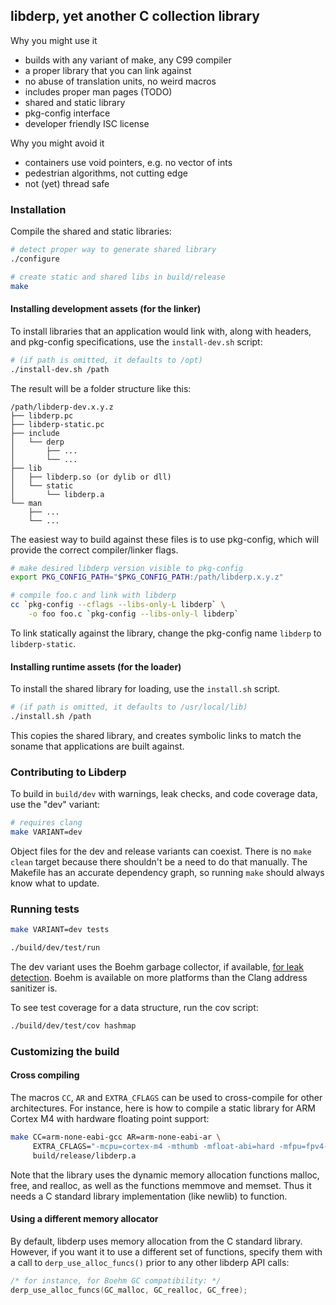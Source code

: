 ## libderp, yet another C collection library

Why you might use it

* builds with any variant of make, any C99 compiler
* a proper library that you can link against
* no abuse of translation units, no weird macros
* includes proper man pages (TODO)
* shared and static library
* pkg-config interface
* developer friendly ISC license

Why you might avoid it

* containers use void pointers, e.g. no vector of ints
* pedestrian algorithms, not cutting edge
* not (yet) thread safe

### Installation

Compile the shared and static libraries:

```sh
# detect proper way to generate shared library
./configure

# create static and shared libs in build/release
make
```

#### Installing development assets (for the linker)

To install libraries that an application would link with, along with headers,
and pkg-config specifications, use the `install-dev.sh` script:

```sh
# (if path is omitted, it defaults to /opt)
./install-dev.sh /path
```

The result will be a folder structure like this:

```
/path/libderp-dev.x.y.z
├── libderp.pc
├── libderp-static.pc
├── include
│   └── derp
│       ├── ...
│       └── ...
├── lib
│   ├── libderp.so (or dylib or dll)
│   └── static
│       └── libderp.a
└── man
    ├── ...
    └── ...
```

The easiest way to build against these files is to use pkg-config, which will
provide the correct compiler/linker flags.

```sh
# make desired libderp version visible to pkg-config
export PKG_CONFIG_PATH="$PKG_CONFIG_PATH:/path/libderp.x.y.z"

# compile foo.c and link with libderp
cc `pkg-config --cflags --libs-only-L libderp` \
	-o foo foo.c `pkg-config --libs-only-l libderp`
```

To link statically against the library, change the pkg-config name `libderp` to
`libderp-static`.

#### Installing runtime assets (for the loader)

To install the shared library for loading, use the `install.sh` script.

```sh
# (if path is omitted, it defaults to /usr/local/lib)
./install.sh /path
```

This copies the shared library, and creates symbolic links to match the soname
that applications are built against.

### Contributing to Libderp

To build in `build/dev` with warnings, leak checks, and code coverage data, use
the "dev" variant:

```sh
# requires clang
make VARIANT=dev
```

Object files for the dev and release variants can coexist. There is no `make
clean` target because there shouldn't be a need to do that manually. The
Makefile has an accurate dependency graph, so running `make` should always know
what to update.

### Running tests

```sh
make VARIANT=dev tests

./build/dev/test/run
```

The dev variant uses the Boehm garbage collector, if available, [for leak
detection](https://www.hboehm.info/gc/leak.html). Boehm is available on more
platforms than the Clang address sanitizer is.

To see test coverage for a data structure, run the cov script:

```sh
./build/dev/test/cov hashmap
```

### Customizing the build

#### Cross compiling

The macros `CC`, `AR` and `EXTRA_CFLAGS` can be used to cross-compile for other
architectures. For instance, here is how to compile a static library for ARM
Cortex M4 with hardware floating point support:

```sh
make CC=arm-none-eabi-gcc AR=arm-none-eabi-ar \
     EXTRA_CFLAGS="-mcpu=cortex-m4 -mthumb -mfloat-abi=hard -mfpu=fpv4-sp-d16" \
     build/release/libderp.a
```

Note that the library uses the dynamic memory allocation functions malloc,
free, and realloc, as well as the functions memmove and memset. Thus it needs a
C standard library implementation (like newlib) to function.

#### Using a different memory allocator

By default, libderp uses memory allocation from the C standard library.
However, if you want it to use a different set of functions, specify them with
a call to `derp_use_alloc_funcs()` prior to any other libderp API calls:

```c
/* for instance, for Boehm GC compatibility: */
derp_use_alloc_funcs(GC_malloc, GC_realloc, GC_free);
```
